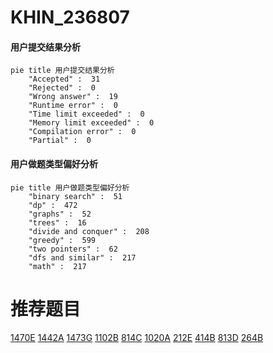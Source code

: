 # KHIN_236807

<!-- tabs:start -->



#### **用户提交结果分析**

```mermaid
pie title 用户提交结果分析
    "Accepted" :  31
    "Rejected" :  0
    "Wrong answer" :  19
    "Runtime error" :  0
    "Time limit exceeded" :  0
    "Memory limit exceeded" :  0
    "Compilation error" :  0
    "Partial" :  0
```

#### **用户做题类型偏好分析**

```mermaid
pie title 用户做题类型偏好分析
    "binary search" :  51
    "dp" :  472
    "graphs" :  52
    "trees" :  16
    "divide and conquer" :  208
    "greedy" :  599
    "two pointers" :  62
    "dfs and similar" :  217
    "math" :  217
```



<!-- tabs:end -->
# 推荐题目
[1470E](https://codeforces.com/contest/1470/problem/E)
[1442A](https://codeforces.com/contest/1442/problem/A)
[1473G](https://codeforces.com/contest/1473/problem/G)
[1102B](https://codeforces.com/contest/1102/problem/B)
[814C](https://codeforces.com/contest/814/problem/C)
[1020A](https://codeforces.com/contest/1020/problem/A)
[212E](https://codeforces.com/contest/212/problem/E)
[414B](https://codeforces.com/contest/414/problem/B)
[813D](https://codeforces.com/contest/813/problem/D)
[264B](https://codeforces.com/contest/264/problem/B)
